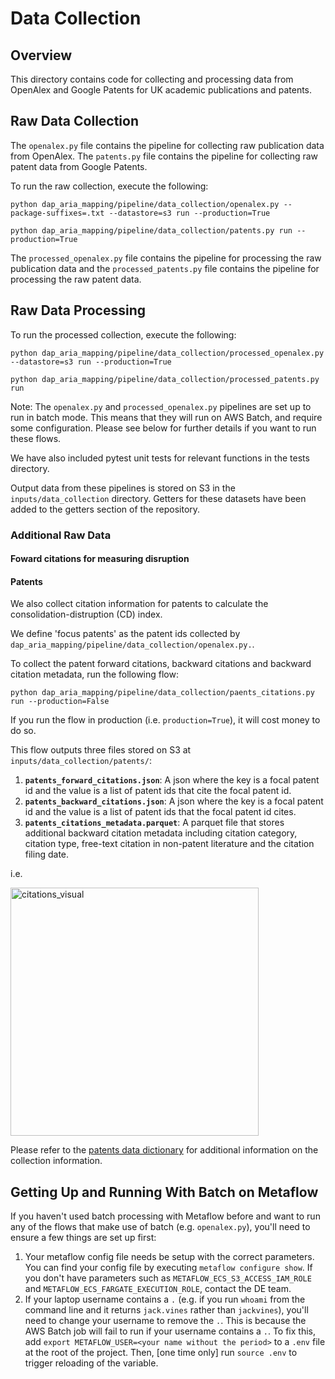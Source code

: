 # Data Collection

## Overview

This directory contains code for collecting and processing data from OpenAlex and Google Patents for UK academic publications and patents.

## Raw Data Collection

The `openalex.py` file contains the pipeline for collecting raw publication data from OpenAlex. The `patents.py` file contains the pipeline for collecting raw patent data from Google Patents.

To run the raw collection, execute the following:

`python dap_aria_mapping/pipeline/data_collection/openalex.py --package-suffixes=.txt --datastore=s3 run --production=True`

`python dap_aria_mapping/pipeline/data_collection/patents.py run --production=True`

The `processed_openalex.py` file contains the pipeline for processing the raw publication data and the `processed_patents.py` file contains the pipeline for processing the raw patent data.

## Raw Data Processing

To run the processed collection, execute the following:

`python dap_aria_mapping/pipeline/data_collection/processed_openalex.py --datastore=s3 run --production=True`

`python dap_aria_mapping/pipeline/data_collection/processed_patents.py run`

Note: The `openalex.py` and `processed_openalex.py` pipelines are set up to run in batch mode. This means that they will run on AWS Batch, and require some configuration. Please see below for further details if you want to run these flows.

We have also included pytest unit tests for relevant functions in the tests directory.

Output data from these pipelines is stored on S3 in the `inputs/data_collection` directory. Getters for these datasets have been added to the getters section of the repository.

### Additional Raw Data

#### Foward citations for measuring disruption

#### Patents

We also collect citation information for patents to calculate the consolidation-distruption (CD) index.

We define 'focus patents' as the patent ids collected by `dap_aria_mapping/pipeline/data_collection/openalex.py.`.

To collect the patent forward citations, backward citations and backward citation metadata, run the following flow:

`python dap_aria_mapping/pipeline/data_collection/paents_citations.py run --production=False`

If you run the flow in production (i.e. `production=True`), it will cost money to do so.

This flow outputs three files stored on S3 at `inputs/data_collection/patents/`:

1. **`patents_forward_citations.json`**: A json where the key is a focal patent id and the value is a list of patent ids that cite the focal patent id.
2. **`patents_backward_citations.json`**: A json where the key is a focal patent id and the value is a list of patent ids that the focal patent id cites.
3. **`patents_citations_metadata.parquet`**: A parquet file that stores additional backward citation metadata including citation category, citation type, free-text citation in non-patent literature and the citation filing date.

i.e.

<img width="397" alt="citations_visual" src="https://user-images.githubusercontent.com/46863334/214832831-9d993613-f6aa-41ef-a3bf-b9887cc4a58e.png">

Please refer to the [patents data dictionary](https://docs.google.com/spreadsheets/d/1LtfjECVI5pqqwE7oMw1JbwFcUWhUoHgJH_mJ0flw9Fw/edit#gid=1878548964) for additional information on the collection information.

## Getting Up and Running With Batch on Metaflow

If you haven't used batch processing with Metaflow before and want to run any of the flows that make use of batch (e.g. `openalex.py`), you'll need to ensure a few things are set up first:

1. Your metaflow config file needs be setup with the correct parameters. You can find your config file by executing `metaflow configure show`. If you don't have parameters such as `METAFLOW_ECS_S3_ACCESS_IAM_ROLE` and `METAFLOW_ECS_FARGATE_EXECUTION_ROLE`, contact the DE team.
2. If your laptop username contains a `.` (e.g. if you run `whoami` from the command line and it returns `jack.vines` rather than `jackvines`), you'll need to change your username to remove the `.`. This is because the AWS Batch job will fail to run if your username contains a `.`. To fix this, add `export METAFLOW_USER=<your name without the period>` to a `.env` file at the root of the project. Then, [one time only] run `source .env` to trigger reloading of the variable.
